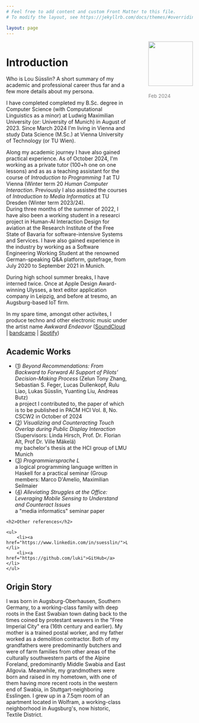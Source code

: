 ```yaml
---
# Feel free to add content and custom Front Matter to this file.
# To modify the layout, see https://jekyllrb.com/docs/themes/#overriding-theme-defaults

layout: page
---
```


<div style="@media only screen and (max-width: 780px) { float: none; } float: right; max-width: 30%; height: auto;">
    <img style="width: 120px;" src="https://i.postimg.cc/gcHvYPGJ/15147703.png">
    <p style="color: #828282; padding-top: 5px; font-size: 10pt;">Feb 2024</p>
</div>
<div style="float: left; width: 65%; padding-right: 5%; @media only screen and (max-width: 780px) { float: none; }">

<h1>Introduction</h1>

<p>Who is Lou Süsslin? A short summary of my academic and professional career thus far and a few more details about my persona.</p>

<p>I have completed completed my B.Sc. degree in Computer Science (with Computational Linguistics as a minor) at Ludwig Maximilian University (or: University of Munich) in August of 2023. Since March 2024 I'm living in Vienna and study Data Science (M.Sc.) at Vienna University of Technology (or TU Wien).

<p>Along my academic journey I have also gained practical experience. As of October 2024, I'm working as a private tutor (100+h one on one lessons) and as as a teaching assistant for the course of <i>Introduction to Programming 1</i> at TU Vienna (Winter term 20 <i>Human Computer Interaction</i>. Previously I also assisted the courses of <i>Introduction to Media Informatics</i> at TU Dresden (Winter term 2023/24).<br>
During three months of the summer of 2022, I have also been a working student in a researci project in Human-AI Interaction Design for aviation at the Research Institute of the Free State of Bavaria for software-intensive Systems and Services. I have also gained experience in the industry by working as a Software Engineering Working Student at the renowned German-speaking Q&A platform, gutefrage, from July 2020 to September 2021 in Munich.</p>
    
<p>During high school summer breaks, I have interned twice. Once at Apple Design Award-winning Ulysses, a text editor application company in Leipzig, and before at tresmo, an Augsburg-based IoT firm.</p>

<p>In my spare time, amongst other activites, I produce techno and other electronic music under the artist name <i>Awkward Endeavor</i> (<a href="https://soundcloud.com/awkwardendeavor">SoundCloud</a> | <a href="https://awkwardendeavor.bandcamp.com">bandcamp</a> | <a href="https://open.spotify.com/artist/2qegQdSFPKUy3swzN1pRqT?si=pv80FJk1ROaqtdZEmw9zxQ">Spotify</a>)</p>

<h2>Academic Works</h2>    
        <ul>
             <li>(<a href="https://arxiv.org/abs/2406.08959">1</a>) <i>Beyond Recommendations: From Backward to Forward AI Support of Pilots’ Decision-Making Process</i> (Zelun Tony Zhang, Sebastian S. Feger, Lucas Dullenkopf, Rulu Liao, Lukas Süsslin, Yuanting Liu, Andreas Butz)<br> a project I contributed to, the paper of which is to be published in PACM HCI Vol. 8, No. CSCW2 in October of 2024</li>
             <li>(<a href="https://www.researchgate.net/publication/371987298_Visualizing_and_Counteracting_Touch_Overlap_during_Public_Display_Interaction">2</a>) <i>Visualizing and Counteracting Touch Overlap during Public Display Interaction</i> (Supervisors: Linda Hirsch, Prof. Dr. Florian Alt, Prof Dr. Ville Mäkelä)<br> my bachelor's thesis at the HCI group of LMU Munich</li>
            <li>(<a href="https://github.com/luki/programmiersprache-l">3</a>) <i>Programmiersprache L</i><br> a logical programming language written in Haskell for a practical seminar (Group members: Marco D'Amelio, Maximilian Seilmaier</li>
            <li>(<a href="https://github.com/luki/alleviating-struggles-in-the-office">4</a>) <i>Alleviating Struggles at the Office: Leveraging Mobile Sensing to Understand and Counteract Issues</i><br>a "media informatics" seminar paper</li>
        </ul>

    <h2>Other references</h2>

    <ul>
        <li><a href="https://www.linkedin.com/in/suesslin/">LinkedIn</a></li>
        <li><a href="https://github.com/luki">GitHub</a></li>
    </ul>
    
<h2>Origin Story</h2>
        <p>I was born in Augsburg-Oberhausen, Southern Germany, to a working-class family with deep roots in the East Swabian town dating back to the times coined by protestant weavers in the "Free Imperial City" era (16th century and earlier). My mother is a trained postal worker, and my father worked as a demolition contractor. Both of my grandfathers were predominantly butchers and were of farm families from other areas of the culturally southwestern parts of the Alpine Foreland, predominantly Middle Swabia and East Allgovia. Meanwhile, my grandmothers were born and raised in my hometown, with one of them having more recent roots in the western end of Swabia, in Stuttgart-neighboring Esslingen. I grew up in a 7.5qm room of an apartment located in Wolfram, a working-class neighborhood in Augsburg's, now historic, Textile District.</p>
